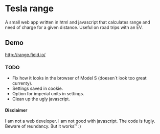 # Tesla range

A small web app written in html and javascript that calculates range and need of charge for a given distance. Useful on road trips with an EV.


## Demo

http://range.fjeld.io/


### TODO

* Fix how it looks in the browser of Model S (doesen´t look too great currenty).
* Settings saved in cookie.
* Option for imperial units in settings.
* Clean up the ugly javascript.


#### Disclaimer

I am not a web developer. I am not good with javascript. The code is fugly. Beware of reundancy.
But it works™ :)
